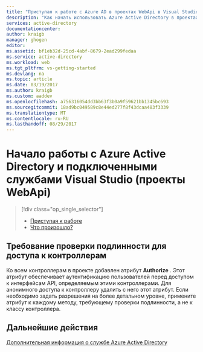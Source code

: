 ```yaml
---
title: "Приступая к работе с Azure AD в проектах WebApi в Visual Studio | Документация Майкрософт"
description: "Как начать использовать Azure Active Directory в проектах WebApi после подключения или создания Azure AD с помощью подключенных служб Visual Studio"
services: active-directory
documentationcenter: 
author: kraigb
manager: ghogen
editor: 
ms.assetid: bf1eb32d-25cd-4abf-8679-2ead299fedaa
ms.service: active-directory
ms.workload: web
ms.tgt_pltfrm: vs-getting-started
ms.devlang: na
ms.topic: article
ms.date: 03/19/2017
ms.author: kraigb
ms.custom: aaddev
ms.openlocfilehash: a756316054dd3bb63f3b0a9f59621bb1345bc693
ms.sourcegitcommit: 18ad9bc049589c8e44ed277f8f43dcaa483f3339
ms.translationtype: MT
ms.contentlocale: ru-RU
ms.lasthandoff: 08/29/2017
---
```

# <a name="get-started-with-azure-active-directory-and-visual-studio-connected-services-webapi-projects"></a>Начало работы с Azure Active Directory и подключенными службами Visual Studio (проекты WebApi)
> [!div class="op_single_selector"]
> * [Приступая к работе](vs-active-directory-webapi-getting-started.md)
> * [Что произошло?](vs-active-directory-webapi-what-happened.md)
> 
> 

## <a name="requiring-authentication-to-access-controllers"></a>Требование проверки подлинности для доступа к контроллерам
Ко всем контроллерам в проекте добавлен атрибут **Authorize** . Этот атрибут обеспечивает аутентификацию пользователей перед доступом к интерфейсам API, определяемым этими контроллерами. Для анонимного доступа к контроллеру удалить с него этот атрибут. Если необходимо задать разрешения на более детальном уровне, примените атрибут к каждому методу, требующему проверки подлинности, а не к классу контроллера.

## <a name="next-steps"></a>Дальнейшие действия
[Дополнительная информация о службе Azure Active Directory](https://azure.microsoft.com/services/active-directory/)

